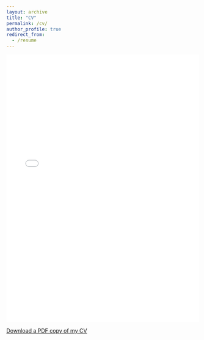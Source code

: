 ```yaml
---
layout: archive
title: "CV"
permalink: /cv/
author_profile: true
redirect_from:
  - /resume
---
```


<iframe src="/files/Huy_Dinh_Tran_CV.pdf" width="100%" height="700" frameborder="no" border="0" marginwidth="0" marginheight="0"></iframe>

[Download a PDF copy of my CV](/files/Huy_Dinh_Tran_CV.pdf)